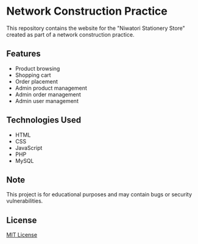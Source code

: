 # Network Construction Practice

This repository contains the website for the "Niwatori Stationery Store" created as part of a network construction practice.

## Features

*   Product browsing
*   Shopping cart
*   Order placement
*   Admin product management
*   Admin order management
*   Admin user management

## Technologies Used

*   HTML
*   CSS
*   JavaScript
*   PHP
*   MySQL


## Note

This project is for educational purposes and may contain bugs or security vulnerabilities.

## License

[MIT License](LICENSE)
